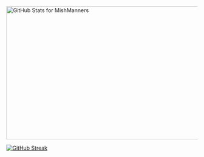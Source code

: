 <img src="https://github-readme-stats.vercel.app/api?username=kshithij-code&show_icons=true&include_all_commits=true&count_private=true&theme=merko&layout=compact" alt="GitHub Stats for MishManners" width="800" height="350">

<a href="https://git.io/streak-stats"><img src="https://github-readme-streak-stats-blush-nine.vercel.app?user=kshithij-code&theme=merko&card_width=800&card_height=350" alt="GitHub Streak" /></a>
